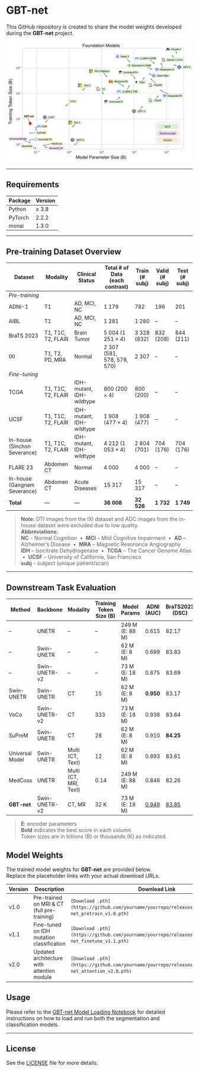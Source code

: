# GBT-net
This GitHub repository is created to share the model weights developed during the **GBT-net** project.

![GBT-net Architecture](assets/foundation_models.png)  

---

## Requirements
| Package        | Version |
|----------------|---------|
| Python         | ≥ 3.8   |
| PyTorch        |  2.2.2  |
| monai          |  1.3.0  |

---

## Pre-training Dataset Overview

| Dataset                          | Modality               | Clinical Status             | Total # of Data (each contrast)      | Train (# subj) | Valid (# subj) | Test (# subj) |
|----------------------------------|------------------------|-----------------------------|--------------------------------------|---------------|---------------|---------------|
| *Pre-training*                   |                        |                             |                                      |               |               |               |
| ADNI-1                           | T1                     | AD, MCI, NC                 | 1 179                                | 782           | 196           | 201           |
| AIBL                             | T1                     | AD, MCI, NC                 | 1 281                                | 1 280         | –             | –             |
| BraTS 2023                       | T1, T1C, T2, FLAIR     | Brain Tumor                 | 5 004 (1 251 × 4)                    | 3 328 (832)   | 832 (208)     | 844 (211)     |
| IXI                              | T1, T2, PD, MRA        | Normal                      | 2 307 (581, 578, 578, 570)           | 2 307         | –             | –             |
| *Fine-tuning*                    |                        |                             |                                      |               |               |               |
| TCGA                             | T1, T1C, T2, FLAIR     | IDH-mutant, IDH-wildtype    | 800 (200 × 4)                        | 800 (200)     | –             | –             |
| UCSF                             | T1, T1C, T2, FLAIR     | IDH-mutant, IDH-wildtype    | 1 908 (477 × 4)                      | 1 908 (477)   | –             | –             |
| In-house (Sinchon Severance)     | T1, T1C, T2, FLAIR     | IDH-mutant, IDH-wildtype    | 4 212 (1 053 × 4)                    | 2 804 (701)   | 704 (176)     | 704 (176)     |
| FLARE 23                         | Abdomen CT             | Normal                      | 4 000                                | 4 000         | –             | –             |
| In-house (Gangnam Severance)     | Abdomen CT             | Acute Diseases              | 15 317                               | 15 317        | –             | –             |
| **Total**                        | —                      | —                           | **36 008**                           | **32 526**    | **1 732**     | **1 749**     |

> **Note:** DTI images from the IXI dataset and ADC images from the in-house dataset were excluded due to low quality.  
> **Abbreviations:**  
> **NC** – Normal Cognition &nbsp;•&nbsp; **MCI** – Mild Cognitive Impairment &nbsp;•&nbsp; **AD** – Alzheimer’s Disease &nbsp;•&nbsp; **MRA** – Magnetic Resonance Angiography  
> **IDH** – Isocitrate Dehydrogenase &nbsp;•&nbsp; **TCGA** – The Cancer Genome Atlas &nbsp;•&nbsp; **UCSF** – University of California, San Francisco  
> **subj** – subject (unique patient/scan)

---
## Downstream Task Evaluation

| Method            | Backbone         | Modality               | Training Token Size (B) | Model Params      | ADNI (AUC)            | BraTS2023 (DSC)              | MSD04 (DSC)                  | OASIS-1 (AUC)        |
|-------------------|------------------|------------------------|-------------------------|-------------------|-----------------------|------------------------------|------------------------------|----------------------|
|  –                | UNETR            | –                      | –                       | 249 M (E: 88 M)   | 0.615                 | 82.17                        | 80.17                        | 0.739                |
|  –                | Swin-UNETR       | –                      | –                       | 62 M (E: 8 M)     | 0.699                 | 83.83                        | 80.55                        | 0.635                |
|  –                | Swin-UNETR-v2    | –                      | –                       | 73 M (E: 18 M)    | 0.875                 | 83.69                        | 81.23                        | 0.778                |
| Swin-UNETR        | Swin-UNETR       | CT                     | 15                      | 62 M (E: 8 M)     | **0.950**             | 83.17                        | 80.78                        | 0.878                |
| VoCo              | Swin-UNETR-v2    | CT                     | 333                     | 73 M (E: 18 M)    | 0.938                 | 83.64                        | 81.67                        | 0.843                |
| SuPreM            | Swin-UNETR       | CT                     | 28                      | 62 M (E: 8 M)     | 0.910                 | **84.25**                    | 80.76                        | 0.843                |
| Universal Model   | Swin-UNETR       | Multi (CT, Text)       | 12                      | 62 M (E: 8 M)     | 0.893                 | 83.61                        | **81.99**                    | 0.752                |
| MedCoss           | UNETR            | Multi (CT, MRI, Text)  | 0.14                    | 249 M (E: 88 M)   | 0.846                 | 82.26                        | 78.96                        | 0.809                |
| **GBT-net**       | Swin-UNETR-v2    | CT, MR                 | 32 K                    | 73 M (E: 18 M)    | <ins>0.949</ins>      | <ins>83.85</ins>             | 81.16                        | **0.943**            |

> **E**: encoder parameters  
> **Bold** indicates the best score in each column  
> Token sizes are in billions (B) or thousands (K) as indicated.  

## Model Weights
The trained model weights for **GBT-net** are provided below.  
Replace the placeholder links with your actual download URLs.

| Version | Description                                 | Download Link |
|---------|---------------------------------------------|---------------|
| v1.0    | Pre-trained on MRI & CT (full pre-training) | `[Download .pth](https://github.com/yourname/yourrepo/releases/download/v1.0/gbt-net_pretrain_v1.0.pth)` |
| v1.1    | Fine-tuned on IDH mutation classification   | `[Download .pth](https://github.com/yourname/yourrepo/releases/download/v1.1/gbt-net_finetune_v1.1.pth)` |
| v2.0    | Updated architecture with attention module  | `[Download .pth](https://github.com/yourname/yourrepo/releases/download/v2.0/gbt-net_attention_v2.0.pth)` |


## Usage
Please refer to the [GBT-net Model Loading Notebook](load_model_weight.ipynb) for detailed instructions on how to load and run both the segmentation and classification models.

---

## License 
See the [LICENSE](LICENSE) file for more details.
